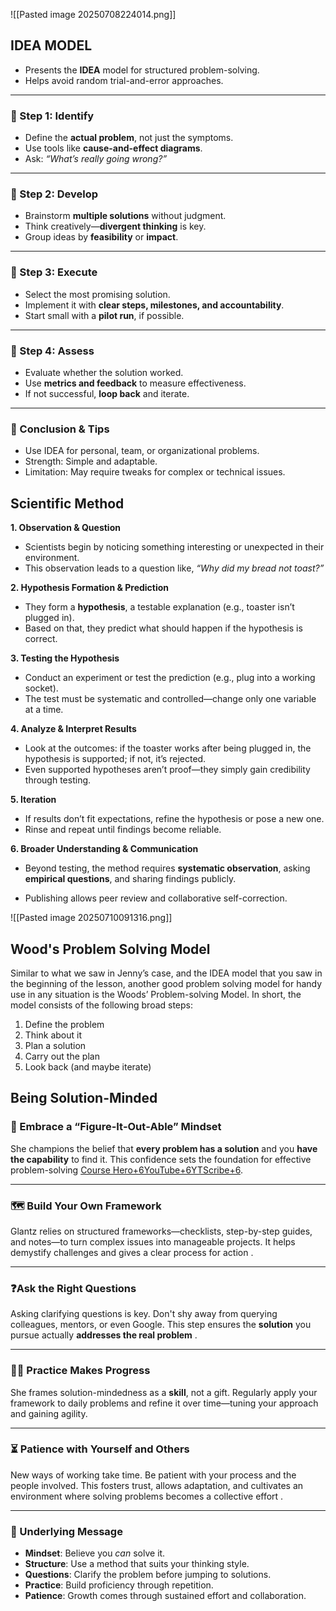 ![[Pasted image 20250708224014.png]]

## IDEA MODEL

- Presents the **IDEA** model for structured problem-solving.
- Helps avoid random trial-and-error approaches.

---

### 🔸 Step 1: **Identify**

- Define the **actual problem**, not just the symptoms.
- Use tools like **cause-and-effect diagrams**.
- Ask: _“What’s really going wrong?”_

---

### 🔸 Step 2: **Develop**

- Brainstorm **multiple solutions** without judgment.
- Think creatively—**divergent thinking** is key.
- Group ideas by **feasibility** or **impact**.

---

### 🔸 Step 3: **Execute**

- Select the most promising solution.
- Implement it with **clear steps, milestones, and accountability**.
- Start small with a **pilot run**, if possible.

---

### 🔸 Step 4: **Assess**

- Evaluate whether the solution worked.
- Use **metrics and feedback** to measure effectiveness.
- If not successful, **loop back** and iterate.

---

### 📝 Conclusion & Tips

- Use IDEA for personal, team, or organizational problems.
- Strength: Simple and adaptable.
- Limitation: May require tweaks for complex or technical issues.

## Scientific Method

**1. Observation & Question**

- Scientists begin by noticing something interesting or unexpected in their environment.
- This observation leads to a question like, _“Why did my bread not toast?”_

**2. Hypothesis Formation & Prediction**

- They form a **hypothesis**, a testable explanation (e.g., toaster isn’t plugged in).
- Based on that, they predict what should happen if the hypothesis is correct.

**3. Testing the Hypothesis**

- Conduct an experiment or test the prediction (e.g., plug into a working socket).
- The test must be systematic and controlled—change only one variable at a time.

**4. Analyze & Interpret Results**

- Look at the outcomes: if the toaster works after being plugged in, the hypothesis is supported; if not, it’s rejected.
- Even supported hypotheses aren’t proof—they simply gain credibility through testing.

**5. Iteration**

- If results don’t fit expectations, refine the hypothesis or pose a new one.
- Rinse and repeat until findings become reliable.

**6. Broader Understanding & Communication**

- Beyond testing, the method requires **systematic observation**, asking **empirical questions**, and sharing findings publicly.

- Publishing allows peer review and collaborative self-correction.

![[Pasted image 20250710091316.png]]

## Wood's Problem Solving Model

Similar to what we saw in Jenny’s case, and the IDEA model that you saw in the beginning of the lesson, another good problem solving model for handy use in any situation is the Woods’ Problem-solving Model. In short, the model consists of the following broad steps:

1. Define the problem
2. Think about it
3. Plan a solution
4. Carry out the plan
5. Look back (and maybe iterate)

## Being Solution-Minded

### 🔧 Embrace a “Figure‑It‑Out‑Able” Mindset

She champions the belief that **every problem has a solution** and you **have the capability** to find it. This confidence sets the foundation for effective problem-solving [Course Hero+6YouTube+6YTScribe+6](https://www.youtube.com/watch?v=LaYVqj1El1A&utm_source=chatgpt.com).

---

### 🗺️ Build Your Own Framework

Glantz relies on structured frameworks—checklists, step-by-step guides, and notes—to turn complex issues into manageable projects. It helps demystify challenges and gives a clear process for action .

---

### ❓Ask the Right Questions

Asking clarifying questions is key. Don't shy away from querying colleagues, mentors, or even Google. This step ensures the **solution** you pursue actually **addresses the real problem** .

---

### 🏋️‍♀️ Practice Makes Progress

She frames solution-mindedness as a **skill**, not a gift. Regularly apply your framework to daily problems and refine it over time—tuning your approach and gaining agility.

---

### ⏳ Patience with Yourself and Others

New ways of working take time. Be patient with your process and the people involved. This fosters trust, allows adaptation, and cultivates an environment where solving problems becomes a collective effort .

---

### 🎯 Underlying Message

- **Mindset**: Believe you _can_ solve it.
- **Structure**: Use a method that suits your thinking style.
- **Questions**: Clarify the problem before jumping to solutions.
- **Practice**: Build proficiency through repetition.
- **Patience**: Growth comes through sustained effort and collaboration.